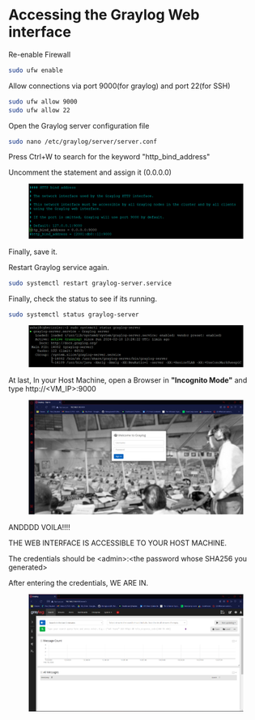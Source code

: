 # Accessing the Graylog Web interface

Re-enable Firewall

```bash
sudo ufw enable
```

Allow connections via port 9000(for graylog) and port 22(for SSH)

```bash
sudo ufw allow 9000
sudo ufw allow 22
```

Open the Graylog server configuration file

```bash
sudo nano /etc/graylog/server/server.conf
```

Press Ctrl+W to search for the keyword "http\_bind\_address"

Uncomment the statement and assign it (0.0.0.0)

<figure><img src="../.gitbook/assets/image (2) (1) (1).png" alt=""><figcaption></figcaption></figure>

Finally, save it.

Restart Graylog service again.

```bash
sudo systemctl restart graylog-server.service
```

Finally, check the status to see if its running.

```bash
sudo systemctl status graylog-server
```

<figure><img src="../.gitbook/assets/image (3) (1) (1).png" alt=""><figcaption></figcaption></figure>

At last, In your Host Machine, open a Browser in **"Incognito Mode"** and type http://\<VM\_IP>:9000

<figure><img src="../.gitbook/assets/image (4) (1).png" alt=""><figcaption></figcaption></figure>

ANDDDD VOILA!!!!

THE WEB INTERFACE IS ACCESSIBLE TO YOUR HOST MACHINE.

The credentials should be \<admin>:\<the password whose SHA256 you generated>

After entering the credentials, WE ARE IN.

<figure><img src="../.gitbook/assets/image (28).png" alt=""><figcaption></figcaption></figure>
